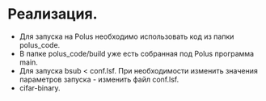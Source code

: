 # Реализация.
* Для запуска на Polus необходимо использовать код из папки polus_code.  
* В папке polus_code/build уже есть собранная под Polus программа main.  
* Для запуска bsub < conf.lsf. При необходимости изменить значения параметров запуска - изменить файл conf.lsf.  
* cifar-binary.  

